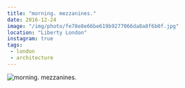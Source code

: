 ```yaml
---
title: "morning. mezzanines."
date: 2016-12-24
image: "/img/photo/fe78e8e66be619b9277066da8a8f6b0f.jpg"
location: "Liberty London"
instagram: true
tags:
 - london
 - architecture
---
```


![morning. mezzanines.](/img/photo/fe78e8e66be619b9277066da8a8f6b0f.jpg)
